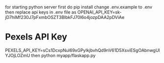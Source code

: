 for starting python server 
first do pip install 
change .env.example to .env
then replace api keys in .env file
as 
OPENAI_API_KEY=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

# Pexels API Key
PEXELS_API_KEY=sCs1DcxpNul69xGPyIkjbvhQd9nV61D5XsviESgOAbnwgUlYJOjLOZmU
then python myapp/flaskapp.py
